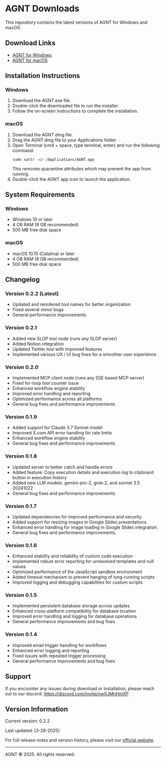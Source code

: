 # AGNT Downloads

This repository contains the latest versions of AGNT for Windows and macOS.

## Download Links

- [AGNT for Windows](https://agnt.gg/downloads/AGNT-0.2.2.exe)
- [AGNT for macOS](https://agnt.gg/downloads/AGNT-0.2.2-arm64.dmg)

## Installation Instructions

### Windows
1. Download the AGNT.exe file.
2. Double-click the downloaded file to run the installer.
3. Follow the on-screen instructions to complete the installation.

### macOS
1. Download the AGNT.dmg file.
2. Drag the AGNT.dmg file to your Applications folder.
3. Open Terminal (cmd + space, type terminal, enter) and run the following command:
   ```
   sudo xattr -cr /Applications/AGNT.app
   ```
   This removes quarantine attributes which may prevent the app from running.
4. Double-click the AGNT app icon to launch the application.

## System Requirements

### Windows
- Windows 10 or later
- 4 GB RAM (8 GB recommended)
- 500 MB free disk space

### macOS
- macOS 10.15 (Catalina) or later
- 4 GB RAM (8 GB recommended)
- 500 MB free disk space

## Changelog

### Version 0.2.2 (Latest)
- Updated and reordered tool names for better organization
- Fixed several minor bugs
- General performance improvements

### Version 0.2.1
- Added new SLOP tool node (runs any SLOP server)
- Added Notion integration
- Updated Twitter tool with improved features
- Implemented various UX / UI bug fixes for a smoother user experience

### Version 0.2.0
- Implemented MCP client node (runs any SSE based MCP server)
- Fixed for-loop tool counter issue
- Enhanced workflow engine stability
- Improved error handling and reporting
- Optimized performance across all platforms
- General bug fixes and performance improvements

### Version 0.1.9
- Added support for Claude 3.7 Sonnet model
- Improved X.com API error handling for rate limits
- Enhanced workflow engine stability
- General bug fixes and performance improvements

### Version 0.1.8
- Updated server to better catch and handle errors
- Added feature: Copy execution details and execution log to clipboard button in execution history
- Added new LLM models: gemini-pro-2, grok-2, and sonnet 3.5 20241022
- General bug fixes and performance improvements

### Version 0.1.7
- Updated dependencies for improved performance and security.
- Added support for resizing images in Google Slides presentations.
- Enhanced error handling for image loading in Google Slides integration.
- General bug fixes and performance improvements.

### Version 0.1.6
- Enhanced stability and reliability of custom code execution
- Implemented robust error reporting for unresolved templates and null values
- Optimized performance of the JavaScript sandbox environment
- Added timeout mechanism to prevent hanging of long-running scripts
- Improved logging and debugging capabilities for custom scripts

### Version 0.1.5
- Implemented persistent database storage across updates
- Enhanced cross-platform compatibility for database location
- Improved error handling and logging for database operations
- General performance improvements and bug fixes

### Version 0.1.4
- Improved email trigger handling for workflows
- Enhanced error logging and reporting
- Fixed issues with repeated trigger processing
- General performance improvements and bug fixes

## Support

If you encounter any issues during download or installation, please reach out to our discord: https://discord.com/invite/nwXJMnHmXP

## Version Information

Current version: 0.2.2

Last updated: [3-28-2025]

For full release notes and version history, please visit our [official website](https://agnt.gg/).

---

AGNT © 2025. All rights reserved.
